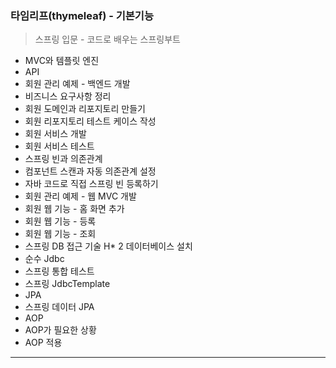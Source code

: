 ### 타임리프(thymeleaf) - 기본기능 
> 스프링 입문 - 코드로 배우는 스프링부트 

* MVC와 템플릿 엔진
* API
* 회원 관리 예제 - 백엔드 개발
* 비즈니스 요구사항 정리
* 회원 도메인과 리포지토리 만들기
* 회원 리포지토리 테스트 케이스 작성
* 회원 서비스 개발
* 회원 서비스 테스트
* 스프링 빈과 의존관계
* 컴포넌트 스캔과 자동 의존관계 설정
* 자바 코드로 직접 스프링 빈 등록하기
* 회원 관리 예제 - 웹 MVC 개발
* 회원 웹 기능 - 홈 화면 추가
* 회원 웹 기능 - 등록
* 회원 웹 기능 - 조회
* 스프링 DB 접근 기술
H* 2 데이터베이스 설치
* 순수 Jdbc
* 스프링 통합 테스트
* 스프링 JdbcTemplate
* JPA
* 스프링 데이터 JPA
* AOP
* AOP가 필요한 상황
* AOP 적용

<hr>
